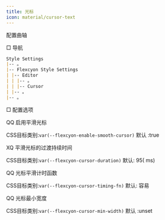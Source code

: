```yaml
---
title: 光标
icon: material/cursor-text
---
```


配置曲轴

□ 导航

```md
Style Settings
|-- 。
|-- Flexcyon Style Settings
| |-- Editor
| | |-- 。
| | |-- Cursor
| |-- 。
|-- 。
```

□ 配置选项

QQ 启用平滑光标

CSS目标类别:`var(--flexcyon-enable-smooth-cursor)`
默认 :true

XQ 平滑光标的过渡持续时间

CSS目标类别:`var(--flexcyon-cursor-duration)`
默认: 95( ms)

QQ 光标平滑计时函数

CSS目标类别:`var(--flexcyon-cursor-timing-fn)`
默认: 容易

QQ 光标最小宽度

CSS目标类别:`var(--flexcyon-cursor-min-width)`
默认 :unset
